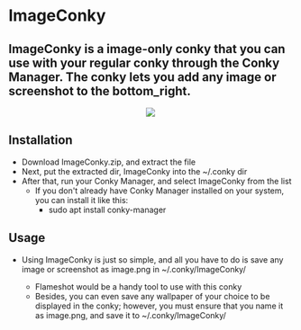 # ImageConky

## ImageConky is a image-only conky that you can use with your regular conky through the Conky Manager. The conky lets you add any image or screenshot to the bottom_right. 

<p align="center">
<img src="https://github.com/somen3/ImageConky/assets/92948254/8c9101b1-b845-46c8-bb6b-4f9e9385073a">
</p>



## Installation

- Download ImageConky.zip, and extract the file
- Next, put the extracted dir, ImageConky into the ~/.conky dir
- After that, run your Conky Manager, and select ImageConky from the list
  - If you don't already have Conky Manager installed on your system, you can install it like this:
    - sudo apt install conky-manager
## Usage 

- Using ImageConky is just so simple, and all you have to do is save any image or screenshot as image.png in ~/.conky/ImageConky/

  - Flameshot would be a handy tool to use with this conky
  - Besides, you can even save any wallpaper of your choice to be displayed in the conky; however, you must ensure that you name it as image.png, and save it to ~/.conky/ImageConky/

